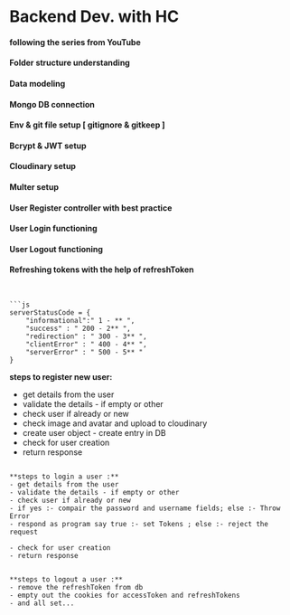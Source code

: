 # Backend Dev. with HC
#### following the series from YouTube
#### Folder structure understanding
#### Data modeling 
#### Mongo DB connection
#### Env & git file setup [ gitignore & gitkeep ]
#### 
#### Bcrypt & JWT setup
#### Cloudinary setup
#### Multer setup
#### User Register controller with best practice
#### User Login functioning 
#### User Logout functioning
#### Refreshing tokens with the help of refreshToken
```


```js
serverStatusCode = {
    "informational":" 1 - ** ",
    "success" : " 200 - 2** ",
    "redirection" : " 300 - 3** ",
    "clientError" : " 400 - 4** ",
    "serverError" : " 500 - 5** "
}
```

**steps to register new user:** 
- get details from the user
- validate the details - if empty or other
- check user if already or new
- check image and avatar and upload to cloudinary
- create user object - create entry in DB
- check for user creation
- return response
```

**steps to login a user :** 
- get details from the user
- validate the details - if empty or other
- check user if already or new
- if yes :- compair the password and username fields; else :- Throw Error 
- respond as program say true :- set Tokens ; else :- reject the request 

- check for user creation
- return response


**steps to logout a user :** 
- remove the refreshToken from db
- empty out the cookies for accessToken and refreshTokens
- and all set...
